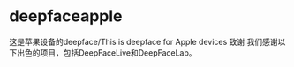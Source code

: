 # deepfaceapple
这是苹果设备的deepface/This is deepface for Apple devices
致谢
我们感谢以下出色的项目，包括DeepFaceLive和DeepFaceLab。
